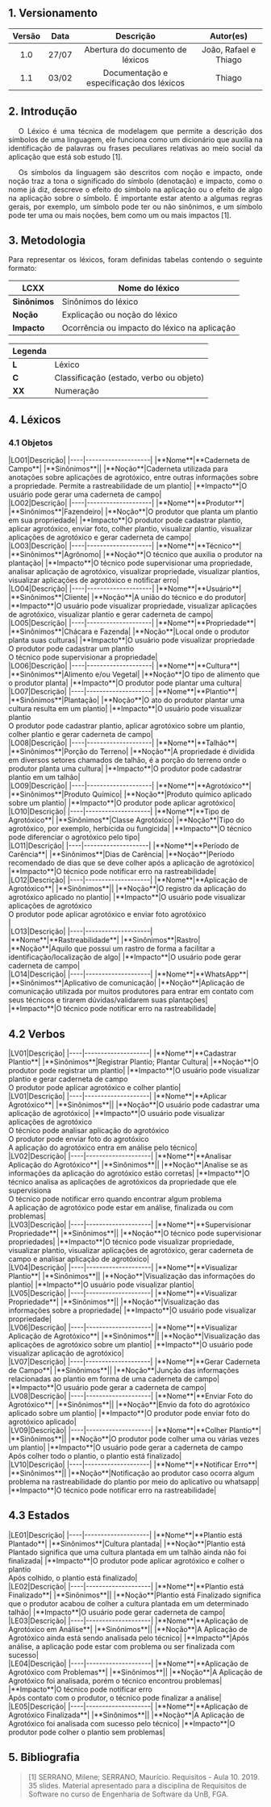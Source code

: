 ## 1. Versionamento

|Versão|Data|Descrição|Autor(es)|
|:------:|:----:|:---------:|:---------:|
|1.0|27/07|Abertura do documento de léxicos|João, Rafael e Thiago|
|1.1|03/02|Documentação e especificação dos léxicos|Thiago|

## 2. Introdução

<p style="text-align: justify; text-indent: 20px">O Léxico é uma técnica de modelagem que permite a descrição dos símbolos de uma linguagem, ele funciona como um dicionário que auxilia na identificação de palavras ou frases peculiares relativas ao meio social da aplicação que está sob estudo [1].</p>

<p style="text-align: justify; text-indent: 20px">Os símbolos da linguagem são descritos com noção e impacto, onde noção traz a tona o significado do símbolo (denotação) e impacto, como o nome já diz, descreve o efeito do símbolo na aplicação ou o efeito de algo na aplicação sobre o símbolo. É importante estar atento a algumas regras gerais, por exemplo, um símbolo pode ter ou não sinônimos, e um símbolo pode ter uma ou mais noções, bem como um ou mais impactos [1].</p>


## 3. Metodologia

<p style="text-align: justify;">Para representar os léxicos, foram definidas tabelas contendo o seguinte formato:</p>

|LCXX|**Nome do léxico**|
|----|--------------------|
|**Sinônimos**|Sinônimos do léxico|
|**Noção**|Explicação ou noção do léxico|
|**Impacto**|Ocorrência ou impacto do léxico na aplicação|

|Legenda||
|----|--------------------|
|**L**|Léxico|
|**C**|Classificação (estado, verbo ou objeto)|
|**XX**|Numeração|

## 4. Léxicos
### 4.1 Objetos

<div id="cardeneta_de_campo"/>
|LO01|Descrição|
|----|--------------------|
|**Nome**|**Caderneta de Campo**|
|**Sinônimos**||
|**Noção**|Caderneta utilizada para anotações sobre aplicações de agrotóxico, entre outras informações sobre a propriedade. Permite a rastreabilidade de um plantio|
|**Impacto**|O usuário pode gerar uma caderneta de campo|

<div id="produtor"/>
|LO02|Descrição|
|----|--------------------|
|**Nome**|**Produtor**|
|**Sinônimos**|Fazendeiro|
|**Noção**|O produtor que planta um plantio em sua propriedade|
|**Impacto**|O produtor pode cadastrar plantio, aplicar agrotóxico, enviar foto, colher plantio, visualizar plantio, visualizar aplicações de agrotóxico e gerar caderneta de campo|

<div id="tecnico"/>
|LO03|Descrição|
|----|--------------------|
|**Nome**|**Técnico**|
|**Sinônimos**|Agrônomo|
|**Noção**|O técnico que auxilia o produtor na plantação|
|**Impacto**|O técnico pode supervisionar uma propriedade, analisar aplicação de agrotóxico, visualizar propriedade, visualizar plantios, visualizar aplicações de agrotóxico e notificar erro|

<div id="usuario"/>
|LO04|Descrição|
|----|--------------------|
|**Nome**|**Usuário**|
|**Sinônimos**|Cliente|
|**Noção**|A união do técnico e do produtor|
|**Impacto**|O usuário pode visualizar propriedade, visualizar aplicações de agrotóxico, visualizar plantio e gerar caderneta de campo|

<div id="propriedade"/>
|LO05|Descrição|
|----|--------------------|
|**Nome**|**Propriedade**|
|**Sinônimos**|Chácara e Fazenda|
|**Noção**|Local onde o produtor planta suas culturas|
|**Impacto**|O usuário pode visualizar propriedade<br>O produtor pode cadastrar um plantio<br>O técnico pode supervisionar a propriedade|

<div id="cultura"/>
|LO06|Descrição|
|----|--------------------|
|**Nome**|**Cultura**|
|**Sinônimos**|Alimento e/ou Vegetal|
|**Noção**|O tipo de alimento que o produtor planta|
|**Impacto**|O produtor pode plantar uma cultura|

<div id="plantio"/>
|LO07|Descrição|
|----|--------------------|
|**Nome**|**Plantio**|
|**Sinônimos**|Plantação|
|**Noção**|O ato do produtor plantar uma cultura resulta em um plantio|
|**Impacto**|O usuário pode visualizar plantio<br>O produtor pode cadastrar plantio, aplicar agrotóxico sobre um plantio, colher plantio e gerar caderneta de campo|

<div id="talhao"/>
|LO08|Descrição|
|----|--------------------|
|**Nome**|**Talhão**|
|**Sinônimos**|Porção do Terreno|
|**Noção**|A propriedade é dividida em diversos setores chamados de talhão, é a porção do terreno onde o produtor planta uma cultura|
|**Impacto**|O produtor pode cadastrar plantio em um talhão|

<div id="agrotoxico"/>
|LO09|Descrição|
|----|--------------------|
|**Nome**|**Agrotóxico**|
|**Sinônimos**|Produto Químico|
|**Noção**|Produto químico aplicado sobre um plantio|
|**Impacto**|O produtor pode aplicar agrotóxico|

<div id="tipo_agrotoxico"/>
|LO10|Descrição|
|----|--------------------|
|**Nome**|**Tipo de Agrotóxico**|
|**Sinônimos**|Classe Agrotóxico|
|**Noção**|Tipo do agrotóxico, por exemplo, herbicida ou fungicida|
|**Impacto**|O técnico pode diferenciar o agrotóxico pelo tipo|

<div id="periodo_carencia"/>
|LO11|Descrição|
|----|--------------------|
|**Nome**|**Período de Carência**|
|**Sinônimos**|Dias de Carência|
|**Noção**|Período recomendado de dias que se deve colher após a aplicação de agrotóxico|
|**Impacto**|O técnico pode notificar erro na rastreabilidade|

<div id="aplicacao_agrotoxico"/>
|LO12|Descrição|
|----|--------------------|
|**Nome**|**Aplicação de Agrotóxico**|
|**Sinônimos**||
|**Noção**|O registro da aplicação do agrotóxico aplicado no plantio|
|**Impacto**|O usuário pode visualizar aplicações de agrotóxico<br>O produtor pode aplicar agrotóxico e enviar foto agrotóxico<br>|

<div id="rastreabilidade"/>
|LO13|Descrição|
|----|--------------------|
|**Nome**|**Rastreabilidade**|
|**Sinônimos**|Rastro|
|**Noção**|Aquilo que possui um rastro de forma a facilitar a identificação/localização de algo|
|**Impacto**|O usuário pode gerar caderneta de campo|

<div id="whatsapp"/>
|LO14|Descrição|
|----|--------------------|
|**Nome**|**WhatsApp**|
|**Sinônimos**|Aplicativo de comunicação|
|**Noção**|Aplicação de comunicação utilizada por muitos produtores para entrar em contato com seus técnicos e tirarem dúvidas/validarem suas plantações|
|**Impacto**|O técnico pode notificar erro na rastreabilidade|

## 4.2 Verbos

<div id="cadastrar_plantio"/>
|LV01|Descrição|
|----|--------------------|
|**Nome**|**Cadastrar Plantio**|
|**Sinônimos**|Registrar Plantio; Plantar Cultura|
|**Noção**|O produtor pode registrar um plantio|
|**Impacto**|O usuário pode visualizar plantio e gerar caderneta de campo<br>O produtor pode aplicar agrotóxico e colher plantio|

<div id="aplicar_agrotoxico"/>
|LV01|Descrição|
|----|--------------------|
|**Nome**|**Aplicar Agrotóxico**|
|**Sinônimos**||
|**Noção**|O usuário pode cadastrar uma aplicação de agrotóxico|
|**Impacto**|O usuário pode visualizar aplicações de agrotóxico<br>O técnico pode analisar aplicação do agrotóxico<br>O produtor pode enviar foto do agrotóxico<br>A aplicação do agrotóxico entra em análise pelo técnico|

<div id="analisar_aplicacao_agrotoxico"/>
|LV02|Descrição|
|----|--------------------|
|**Nome**|**Analisar Aplicação do Agrotóxico**|
|**Sinônimos**||
|**Noção**|Analise se as informações da aplicação do agrotóxico estão corretas|
|**Impacto**|O técnico analisa as aplicações de agrotóxicos da propriedade que ele supervisiona<br>O técnico pode notificar erro quando encontrar algum problema<br>A aplicação de agrotóxico pode estar em análise, finalizada ou com problemas|

<div id="supervisionar_propriedade"/>
|LV03|Descrição|
|----|--------------------|
|**Nome**|**Supervisionar Propriedade**|
|**Sinônimos**||
|**Noção**|O técnico pode supervisionar propriedades|
|**Impacto**|O técnico pode visualizar propriedade, visualizar plantio, visualizar aplicações de agrotóxico, gerar caderneta de campo e analisar aplicação de agrotóxico|

<div id="visualizar_plantio"/>
|LV04|Descrição|
|----|--------------------|
|**Nome**|**Visualizar Plantio**|
|**Sinônimos**||
|**Noção**|Visualização das informações do plantio|
|**Impacto**|O usuário pode visualizar plantio|

<div id="visualizar_propriedade"/>
|LV05|Descrição|
|----|--------------------|
|**Nome**|**Visualizar Propriedade**|
|**Sinônimos**||
|**Noção**|Visualização das informações sobre a propriedade|
|**Impacto**|O usuário pode visualizar propriedade|

<div id="visualizar_aplicacao_agrotoxico"/>
|LV06|Descrição|
|----|--------------------|
|**Nome**|**Visualizar Aplicação de Agrotóxico**|
|**Sinônimos**||
|**Noção**|Visualização das aplicações de agrotóxico sobre um plantio|
|**Impacto**|O usuário pode visualizar aplicação de agrotóxico|

<div id="gerar_caderneta_de_campo"/>
|LV07|Descrição|
|----|--------------------|
|**Nome**|**Gerar Caderneta de Campo**|
|**Sinônimos**||
|**Noção**|Junção das informações relacionadas ao plantio em forma de uma caderneta de campo|
|**Impacto**|O usuário pode gerar a caderneta de campo|

<div id="enviar_foto_agrotoxico"/>
|LV08|Descrição|
|----|--------------------|
|**Nome**|**Enviar Foto do Agrotóxico**|
|**Sinônimos**||
|**Noção**|Envio da foto do agrotóxico aplicado sobre um plantio|
|**Impacto**|O produtor pode enviar foto do agrotóxico aplicado|

<div id="colher_plantio"/>
|LV09|Descrição|
|----|--------------------|
|**Nome**|**Colher Plantio**|
|**Sinônimos**||
|**Noção**|O produtor pode colher uma ou várias vezes um plantio|
|**Impacto**|O usuário pode gerar a caderneta de campo<br>Após colher todo o plantio, o plantio está finalizado|

<div id="notificar_erro"/>
|LV10|Descrição|
|----|--------------------|
|**Nome**|**Notificar Erro**|
|**Sinônimos**||
|**Noção**|Notificação ao produtor caso ocorra algum problema na rastreabilidade do plantio por meio do aplicativo ou whatsapp|
|**Impacto**|O técnico pode notificar erro na rastreabilidade|

## 4.3 Estados

<div id="plantio_plantado"/>
|LE01|Descrição|
|----|--------------------|
|**Nome**|**Plantio está Plantado**|
|**Sinônimos**|Cultura plantada|
|**Noção**|Plantio está Plantado significa que uma cultura plantada em um talhão ainda não foi finalizada|
|**Impacto**|O produtor pode aplicar agrotóxico e colher o plantio<br>Após colhido, o plantio está finalizado|

<div id="plantio_finalizado"/>
|LE02|Descrição|
|----|--------------------|
|**Nome**|**Plantio está Finalizado**|
|**Sinônimos**||
|**Noção**|Plantio está Finalizado significa que o produtor acabou de colher a cultura plantada em um determinado talhão|
|**Impacto**|O usuário pode gerar caderneta de campo|

<div id="aplicacao_agrotoxico_analise"/>
|LE03|Descrição|
|----|--------------------|
|**Nome**|**Aplicação de Agrotóxico em Análise**|
|**Sinônimos**||
|**Noção**|A Aplicação de Agrotóxico ainda está sendo analisada pelo técnico|
|**Impacto**|Após análise, a aplicação pode estar com problema ou ser finalizada com sucesso|

<div id="aplicacao_agrotoxico_problema"/>
|LE04|Descrição|
|----|--------------------|
|**Nome**|**Aplicação de Agrotóxico com Problemas**|
|**Sinônimos**||
|**Noção**|A Aplicação de Agrotóxico foi analisada, porém o técnico encontrou problemas|
|**Impacto**|O técnico pode notificar erro<br>Após contato com o produtor, o técnico pode finalizar a análise|

<div id="aplicacao_agrotoxico_finalizada"/>
|LE05|Descrição|
|----|--------------------|
|**Nome**|**Aplicação de Agrotóxico Finalizada**|
|**Sinônimos**||
|**Noção**|A Aplicação de Agrotóxico foi analisada com sucesso pelo técnico|
|**Impacto**|O produtor pode colher o plantio sem problemas|

## 5. Bibliografia
> [1] SERRANO, Milene; SERRANO, Maurício. Requisitos - Aula 10. 2019. 35 slides. Material apresentado para a disciplina de Requisitos de Software no curso de Engenharia de Software da UnB, FGA.
